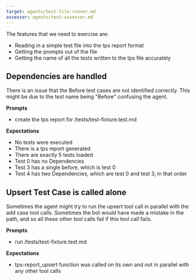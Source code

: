 ```yaml
---
target: agents/test-file-runner.md
assessor: agents/test-assessor.md
---
```


The features that we need to exercise are:

- Reading in a simple test file into the tps report format
- Getting the prompts out of the file
- Getting the name of all the tests written to the tps file accurately

## Dependencies are handled

There is an issue that the Before test cases are not identified correctly. This
might be due to the test name being "Before" confusing the agent.

**Prompts**

- create the tps report for /tests/test-fixture.test.md

**Expectations**

- No tests were executed
- There is a tps report generated
- There are exactly 5 tests loaded
- Test 0 has no Dependencies
- Test 3 has a single before, which is test 0
- Test 4 has two Dependencies, which are test 0 and test 3, in that order

## Upsert Test Case is called alone

Sometimes the agent might try to run the upsert tool call in parallel with the
add case tool calls. Sometimes the bot would have made a mistake in the path,
and so all these other tool calls fail if this tool call fails.

**Prompts**

- run /tests/test-fixture.test.md

**Expectations**

- tps-report_upsert function was called on its own and not in parallel with any
  other tool calls
